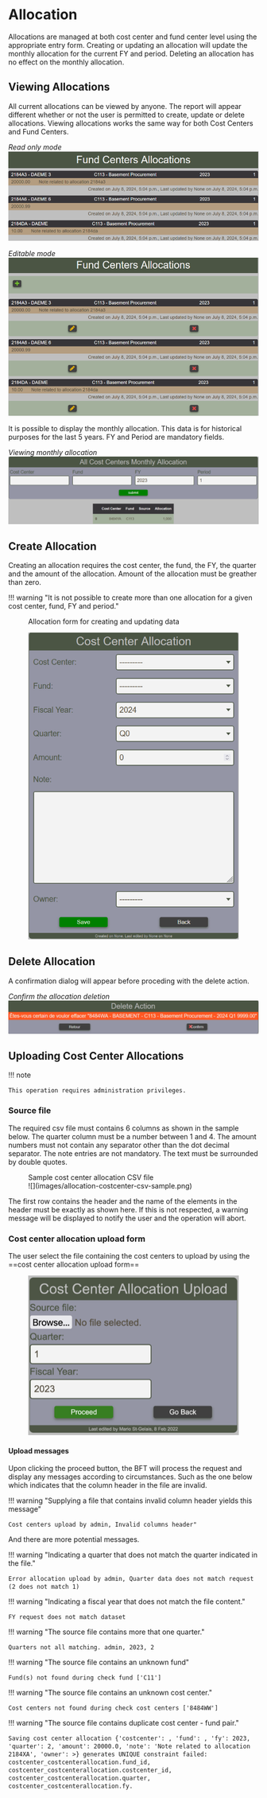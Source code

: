 # Allocation

Allocations are managed at both cost center and fund center level using the
appropriate entry form.  Creating or updating an allocation will update the monthly
allocation for the current FY and period.  Deleting an allocation
has no effect on the monthly allocation.

## Viewing Allocations

All current allocations can be viewed by anyone.  The report will appear different whether
or not the user is permitted to create, update or delete allocations. Viewing allocations
works the same way for both Cost Centers and Fund Centers.

*Read only mode*
![](images/allocation-view-read-only.png)

*Editable mode*
![](images/allocation-view.png)

It is possible to display the monthly allocation.  This data is for historical purposes for the last 5 years.
FY and Period are mandatory fields.

*Viewing monthly allocation*
![](images/allocation-monthly.png)

## Create Allocation

Creating an allocation requires the cost center, the fund, the FY, the quarter and
the amount of the allocation.  Amount of the allocation must be greather than zero.


!!! warning "It is not possible to create more than one allocation for a given cost center, fund, FY and period."

<figure markdown>
<figcaption>
Allocation form for creating and updating data
</figcaption>

![](images/allocation-form.png)
</figure>

## Delete Allocation

A confirmation dialog will appear before proceding with the delete action.


*Confirm the allocation deletion*
![](images/allocation-delete.png)

## Uploading Cost Center Allocations

!!! note

    This operation requires administration privileges.

### Source file

The required csv file must contains 6 columns as shown in the sample below.
The quarter column must be a number between 1 and 4. The amount numbers must not contain any separator other than the dot decimal separator. The note entries are not mandatory. The text must be surrounded by double quotes.

<figure markdown>
<figcaption>
Sample cost center allocation CSV file
</figcaption>
![](images/allocation-costcenter-csv-sample.png)
</figure>

The first row contains the header and the name of the elements in the header must be exactly as shown here. If this is not respected, a warning message will be displayed to notify the user and the operation will abort.

### Cost center allocation upload form

The user select the file containing the cost centers to upload by using the ==cost center allocation upload form==

<figure markdown>

![](images/allocation-costcenter-upload-form.png)
</figure>

#### Upload messages

Upon clicking the proceed button, the BFT will process the request and display any messages according to circumstances. Such as the one below which indicates that the column header in the file are invalid.

!!! warning "Supplying a file that contains invalid column header yields this message"

    Cost centers upload by admin, Invalid columns header"

And there are more potential messages.

!!! warning "Indicating a quarter that does not match the quarter indicated in the file."

    Error allocation upload by admin, Quarter data does not match request (2 does not match 1)

!!! warning "Indicating a fiscal year that does not match the file content."

    FY request does not match dataset

!!! warning "The source file contains more that one quarter."

    Quarters not all matching. admin, 2023, 2

!!! warning "The source file contains an unknown fund"

    Fund(s) not found during check fund ['C11']

!!! warning "The source file contains an unknown cost center."

    Cost centers not found during check cost centers ['8484WW']

!!! warning "The source file contains duplicate cost center - fund pair."

    Saving cost center allocation {'costcenter': , 'fund': , 'fy': 2023, 'quarter': 2, 'amount': 20000.0, 'note': 'Note related to allocation 2184XA', 'owner': >} generates UNIQUE constraint failed: costcenter_costcenterallocation.fund_id, costcenter_costcenterallocation.costcenter_id, costcenter_costcenterallocation.quarter, costcenter_costcenterallocation.fy.
